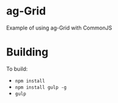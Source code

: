 
ag-Grid
==============

Example of using ag-Grid with CommonJS

Building
==============

To build:
- `npm install`
- `npm install gulp -g`
- `gulp`
